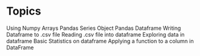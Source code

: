 # Topics
Using Numpy Arrays
Pandas Series Object
Pandas Dataframe
Writing Dataframe to .csv file
Reading .csv file into dataframe
Exploring data in dataframe
Basic Statistics on dataframe
Applying a function to a column in DataFrame

